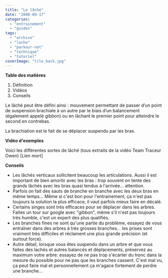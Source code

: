```yaml
---
title: "Le lâché"
date: "2008-09-17"
categories: 
  - "entrainement"
  - "guides"
tags: 
  - "archive"
  - "lache"
  - "parkour-net"
  - "technique"
  - "tutoriel"
coverImage: "tile_back.jpg"
---
```


**Table des matières**

1. Définition
2. Vidéos
3. Conseils

Le lâché peut être défini ainsi : mouvement permettant de passer d’un point de suspension brachiale à un autre par le biais d’un balancement (également appelé gibbon) ou en lâchant le premier point pour atteindre le second en contrebas.

La brachiation est le fait de se déplacer suspendu par les bras.

**Vidéo d'exemples**

Voici les différentes sortes de lâché (tous extraits de la vidéo Team Traceur Owen) \[Lien mort\]

**Conseils**

- Les lâchés verticaux sollicitent beaucoup les articulations. Aussi il est important de bien amortir avec les bras : trop souvent on tente des grands lâchés avec les bras quasi tendus à l'arrivée... attention.
- Parfois on fait des sauts de branche en branche avec les deux bras en même temps... Même si c'est bon pour l'entrainement, ça n'est pas toujours la solution la plus efficace, il vaut parfois mieux faire en décalé.
- Certains singes sont très efficaces pour se déplacer dans les arbres. Faites un tour sur google avec "gibbon", même s'il n'est pas toujours très humble, c'est un expert des plus qualifiés.
- Les branches fines ne sont qu'une partie du problème, essayez de vous entraîner dans des arbres à très grosses branches... les prises sont vraiment très difficiles et réclament une plus grande précision (et surtout force).
- Autre détail, lorsque vous êtes suspendu dans un arbre et que vous faites des lachés et autres balancés et déplacements, préservez au maximum votre arbre: essayez de ne pas trop s'écarter du tronc dans la mesure du possible pour ne pas que les branches cassent. C'est mal vu, ça peut faire mal et personnellement ça m'agace fortement de perdre une branche...
